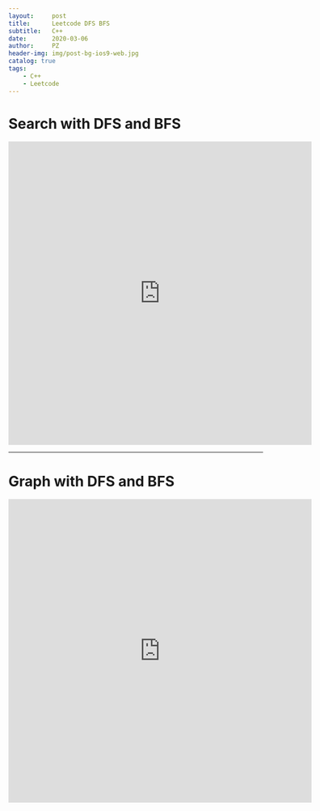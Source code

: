 ```yaml
---
layout:     post
title:      Leetcode DFS BFS
subtitle:   C++
date:       2020-03-06
author:     PZ
header-img: img/post-bg-ios9-web.jpg
catalog: true
tags:
    - C++
    - Leetcode
---
```


# Search with DFS and BFS

<embed src="https://drive.google.com/viewerng/
viewer?embedded=true&url=https://raw.githubusercontent.com/pzheng16/pzheng16.github.io/master/img/DFSBFS-PDF/searchdfsbfs.pdf" width="600" height="600">

---

# Graph with DFS and BFS

<embed src="https://drive.google.com/viewerng/
viewer?embedded=true&url=https://raw.githubusercontent.com/pzheng16/pzheng16.github.io/master/img/DFSBFS-PDF/graphdfsbfs.pdf" width="600" height="600">